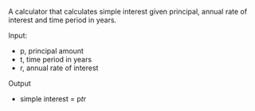A calculator that calculates simple interest given principal, annual rate of interest and time period in years.

Input:
- p, principal amount
- t, time period in years
- r, annual rate of interest

Output  
- simple interest = p*t*r
